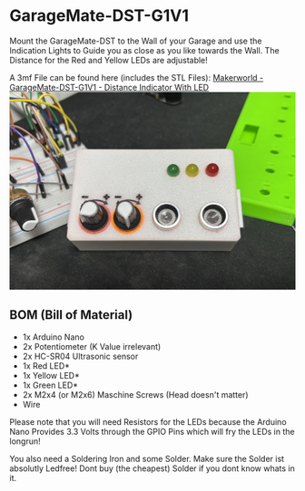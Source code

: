 # GarageMate-DST-G1V1

Mount the GarageMate-DST to the Wall of your Garage and use the Indication Lights to Guide you as close as you like towards the Wall.
The Distance for the Red and Yellow LEDs are adjustable!

A 3mf File can be found here (includes the STL Files): [Makerworld - GarageMate-DST-G1V1 - Distance Indicator With LED](https://makerworld.com/en/models/1503847-garagemate-dst-g1v1-distance-indicator-with-led#)
![alt text](https://github.com/chikovanreuden/GarageMate-DST-G1V1/blob/main/IMG_0829.JPEG?raw=true)

## BOM (Bill of Material)
- 1x Arduino Nano
- 2x Potentiometer (K Value irrelevant)
- 2x HC-SR04 Ultrasonic sensor
- 1x Red LED*
- 1x Yellow LED*
- 1x Green LED*
- 2x M2x4 (or M2x6) Maschine Screws (Head doesn't matter)
- Wire

Please note that you will need Resistors for the LEDs because the Arduino Nano Provides 3.3 Volts through the GPIO Pins which will fry the LEDs in the longrun!

You also need a Soldering Iron and some Solder. Make sure the Solder ist absolutly Ledfree! Dont buy (the cheapest) Solder if you dont know whats in it.
